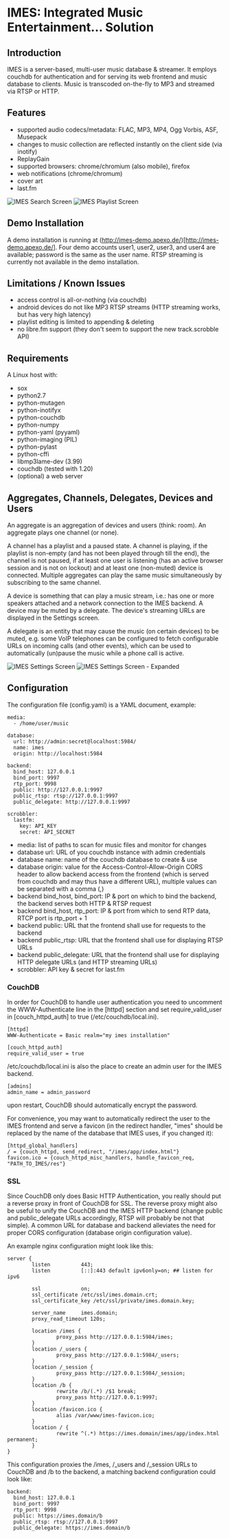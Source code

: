 IMES: Integrated Music Entertainment… Solution
==============================================

Introduction
------------

IMES is a server-based, multi-user music database & streamer. It employs couchdb for authentication and for serving its web frontend and music database to clients. Music is transcoded on-the-fly to MP3 and streamed via RTSP or HTTP.


Features
--------

- supported audio codecs/metadata: FLAC, MP3, MP4, Ogg Vorbis, ASF, Musepack
- changes to music collection are reflected instantly on the client side (via inotify)
- ReplayGain
- supported browsers: chrome/chromium (also mobile), firefox
- web notifications (chrome/chromum)
- cover art
- last.fm

![IMES Search Screen](https://apexo.de/data/imes_search.png "Search Screen")
![IMES Playlist Screen](https://apexo.de/data/imes_playlist.png "Playlist Screen")


Demo Installation
-----------------

A demo installation is running at (http://imes-demo.apexo.de/)[http://imes-demo.apexo.de/]. Four demo accounts user1, user2, user3, and user4 are available; password is the same as the user name. RTSP streaming is currently not available in the demo installation.


Limitations / Known Issues
--------------------------

- access control is all-or-nothing (via couchdb)
- android devices do not like MP3 RTSP streams (HTTP streaming works, but has very high latency)
- playlist editing is limited to appending & deleting
- no libre.fm support (they don't seem to support the new track.scrobble API)


Requirements
------------

A Linux host with:

- sox
- python2.7
- python-mutagen
- python-inotifyx
- python-couchdb
- python-numpy
- python-yaml (pyyaml)
- python-imaging (PIL)
- python-pylast
- python-cffi
- libmp3lame-dev (3.99)
- couchdb (tested with 1.20)
- (optional) a web server


Aggregates, Channels, Delegates, Devices and Users
--------------------------------------------------

An aggregate is an aggregation of devices and users (think: room). An aggregate plays one channel (or none).

A channel has a playlist and a paused state. A channel is playing, if the playlist is non-empty (and has not been played through till the end), the channel is not paused, if at least one user is listening (has an active browser session and is not on lockout) and at least one (non-muted) device is connected. Multiple aggregates can play the same music simultaneously by subscribing to the same channel.

A device is something that can play a music stream, i.e.: has one or more speakers attached and a network connection to the IMES backend. A device may be muted by a delegate. The device's streaming URLs are displayed in the Settings screen.

A delegate is an entity that may cause the music (on certain devices) to be muted, e.g. some VoIP telephones can be configured to fetch configurable URLs on incoming calls (and other events), which can be used to automatically (un)pause the music while a phone call is active.

![IMES Settings Screen](https://apexo.de/data/imes_settings.png "Settings Screen")
![IMES Settings Screen - Expanded](https://apexo.de/data/imes_settings2.png "Settings Screen - Expanded")


Configuration
-------------

The configuration file (config.yaml) is a YAML document, example:

    media:
      - /home/user/music
    
    database:
      url: http://admin:secret@localhost:5984/
      name: imes
      origin: http://localhost:5984
    
    backend:
      bind_host: 127.0.0.1
      bind_port: 9997
      rtp_port: 9998
      public: http://127.0.0.1:9997
      public_rtsp: rtsp://127.0.0.1:9997
      public_delegate: http://127.0.0.1:9997
    
    scrobbler:
      lastfm:
        key: API_KEY
        secret: API_SECRET

- media: list of paths to scan for music files and monitor for changes
- database url: URL of you couchdb instance with admin credentials
- database name: name of the couchdb database to create & use
- database origin: value for the Access-Control-Allow-Origin CORS header to allow backend access from the frontend (which is served from couchdb and may thus have a different URL), multiple values can be separated with a comma (,)
- backend bind\_host, bind\_port: IP & port on which to bind the backend, the backend serves both HTTP & RTSP request
- backend bind\_host, rtp\_port: IP & port from which to send RTP data, RTCP port is rtp\_port + 1
- backend public: URL that the frontend shall use for requests to the backend
- backend public\_rtsp: URL that the frontend shall use for displaying RTSP URLs
- backend public\_delegate: URL that the frontend shall use for displaying HTTP delegate URLs (and HTTP streaming URLs)
- scrobbler: API key & secret for last.fm


### CouchDB ###

In order for CouchDB to handle user authentication you need to uncomment the WWW-Authenticate line in the [httpd] section and set require\_valid\_user in [couch\_httpd\_auth] to true (/etc/couchdb/local.ini).

    [httpd]
    WWW-Authenticate = Basic realm="my imes installation"

    [couch_httpd_auth]
    require_valid_user = true

/etc/couchdb/local.ini is also the place to create an admin user for the IMES backend.

    [admins]
    admin_name = admin_password

upon restart, CouchDB should automatically encrypt the password.

For convenience, you may want to automatically redirect the user to the IMES frontend and serve a favicon (in the redirect handler, "imes" should be replaced by the name of the database that IMES uses, if you changed it):

    [httpd_global_handlers]
    / = {couch_httpd, send_redirect, "/imes/app/index.html"}
    favicon.ico = {couch_httpd_misc_handlers, handle_favicon_req, "PATH_TO_ÍMES/res"}

### SSL ###

Since CouchDB only does Basic HTTP Authentication, you really should put a reverse proxy in front of CouchDB for SSL. The reverse proxy might also be useful to unify the CouchDB and the IMES HTTP backend (change public and public\_delegate URLs accordingly, RTSP will probably be not that simple). A common URL for database and backend alleviates the need for proper CORS configuration (database origin configuration value).

An example nginx configuration might look like this:

    server {
            listen          443;
            listen          [::]:443 default ipv6only=on; ## listen for ipv6
    
            ssl             on;
            ssl_certificate /etc/ssl/imes.domain.crt;
            ssl_certificate_key /etc/ssl/private/imes.domain.key;
    
            server_name     imes.domain;
            proxy_read_timeout 120s;
    
            location /imes {
                    proxy_pass http://127.0.0.1:5984/imes;
            }
            location /_users {
                    proxy_pass http://127.0.0.1:5984/_users;
            }
            location /_session {
                    proxy_pass http://127.0.0.1:5984/_session;
            }
            location /b {
                    rewrite /b/(.*) /$1 break;
                    proxy_pass http://127.0.0.1:9997;
            }
            location /favicon.ico {
                    alias /var/www/imes-favicon.ico;
            }
            location / {
                    rewrite ^(.*) https://imes.domain/imes/app/index.html permanent;
            }
    }

This configuration proxies the /imes, /\_users and /\_session URLs to CouchDB and /b to the backend, a matching backend configuration could look like:

    backend:
      bind_host: 127.0.0.1
      bind_port: 9997
      rtp_port: 9998
      public: https://imes.domain/b
      public_rtsp: rtsp://127.0.0.1:9997
      public_delegate: https://imes.domain/b
